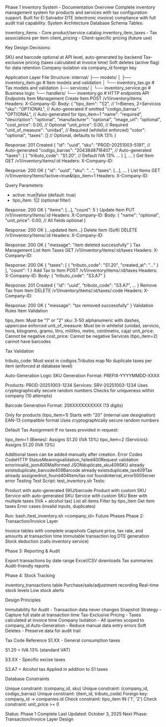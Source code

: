 Phase 1 Inventory System - Documentation
Overview
Complete inventory management system for products and services with tax configuration support. Built for El Salvador DTE (electronic invoice) compliance with full audit trail capability.
System Architecture
Database Schema
Tables:

inventory_items - Core product/service catalog
inventory_item_taxes - Tax associations per item
client_pricing - Client-specific pricing (future use)

Key Design Decisions:

SKU and barcode optional at API level, auto-generated by backend
Tax-exclusive pricing (taxes calculated at invoice time)
Soft deletes (active flag) for data retention
Company isolation via company_id foreign key

Application Layer
File Structure:
internal/
├── models/
│   ├── inventory_item.go      # Item models and validation
│   └── inventory_tax.go        # Tax models and validation
├── services/
│   └── inventory_service.go    # Business logic
└── handlers/
    └── inventory.go            # HTTP endpoints
API Endpoints
Item Management
Create Item
POST /v1/inventory/items
Headers: X-Company-ID: <uuid>
Body: {
  "tipo_item": "1|2",           // 1=Bienes, 2=Servicios
  "sku": "OPTIONAL",            // Auto-generated if omitted
  "codigo_barras": "OPTIONAL",  // Auto-generated for tipo_item=1
  "name": "required",
  "description": "optional",
  "manufacturer": "optional",
  "image_url": "optional",
  "cost_price": 0.00,           // Optional
  "unit_price": 0.00,           // Required
  "unit_of_measure": "unidad",  // Required (whitelist enforced)
  "color": "optional",
  "taxes": []                   // Optional, defaults to IVA 13%
}

Response: 201 Created
{
  "id": "uuid",
  "sku": "PROD-20251003-5191",  // Auto-generated
  "codigo_barras": "2043848716407", // Auto-generated
  "taxes": [
    {
      "tributo_code": "S1.20",  // Default IVA 13%
      ...
    }
  ],
  ...
}
Get Item
GET /v1/inventory/items/:id
Headers: X-Company-ID: <uuid>

Response: 200 OK
{
  "id": "uuid",
  "sku": "...",
  "taxes": [...],
  ...
}
List Items
GET /v1/inventory/items?active=true&tipo_item=1
Headers: X-Company-ID: <uuid>

Query Parameters:
- active: true|false (default: true)
- tipo_item: 1|2 (optional filter)

Response: 200 OK
{
  "items": [...],
  "count": 5
}
Update Item
PUT /v1/inventory/items/:id
Headers: X-Company-ID: <uuid>
Body: {
  "name": "optional",
  "unit_price": 0.00,
  // All fields optional
}

Response: 200 OK
{...updated item...}
Delete Item (Soft)
DELETE /v1/inventory/items/:id
Headers: X-Company-ID: <uuid>

Response: 200 OK
{
  "message": "item deleted successfully"
}
Tax Management
List Item Taxes
GET /v1/inventory/items/:id/taxes
Headers: X-Company-ID: <uuid>

Response: 200 OK
{
  "taxes": [
    {
      "tributo_code": "S1.20",
      "created_at": "..."
    }
  ],
  "count": 1
}
Add Tax to Item
POST /v1/inventory/items/:id/taxes
Headers: X-Company-ID: <uuid>
Body: {
  "tributo_code": "S3.A7"
}

Response: 201 Created
{
  "id": "uuid",
  "tributo_code": "S3.A7",
  ...
}
Remove Tax from Item
DELETE /v1/inventory/items/:id/taxes/:code
Headers: X-Company-ID: <uuid>

Response: 200 OK
{
  "message": "tax removed successfully"
}
Validation Rules
Item Validation

tipo_item: Must be "1" or "2"
sku: 3-50 alphanumeric with dashes, uppercase enforced
unit_of_measure: Must be in whitelist (unidad, servicio, hora, kilogramo, gramo, litro, mililitro, metro, centimetro, caja)
unit_price: Cannot be negative
cost_price: Cannot be negative
Services (tipo_item=2) cannot have barcodes

Tax Validation

tributo_code: Must exist in codigos.Tributos map
No duplicate taxes per item (enforced at database level)

Auto-Generation Logic
SKU Generation
Format: PREFIX-YYYYMMDD-XXXX

Products: PROD-20251003-1234
Services: SRV-20251003-1234
Uses cryptographically secure random numbers
Checks for uniqueness within company (10 attempts)

Barcode Generation
Format: 20XXXXXXXXXXX (13 digits)

Only for products (tipo_item=1)
Starts with "20" (internal use designation)
EAN-13 compatible format
Uses cryptographically secure random numbers

Default Tax Assignment
If no taxes provided in request:

tipo_item=1 (Bienes): Assigns S1.20 (IVA 13%)
tipo_item=2 (Servicios): Assigns S1.20 (IVA 13%)

Additional taxes can be added manually after creation.
Error Codes
CodeHTTP StatusMeaningvalidation_failed400Request validation errorinvalid_json400Malformed JSONduplicate_sku409SKU already existsduplicate_barcode409Barcode already existsduplicate_tax409Tax already assignednot_found404Item/tax not foundinternal_error500Server error
Testing
Test Script: test_inventory.sh
Tests:

Product with auto-generated SKU/barcode
Product with custom SKU
Service with auto-generated SKU
Service with custom SKU
Beer with multiple taxes (IVA + alcohol tax)
List all items
Filter by tipo_item
Get item taxes
Error cases (invalid inputs, duplicates)

Run:
bash./test_inventory.sh <company_id>
Future Phases
Phase 2: Transaction/Invoice Layer

Invoice tables with complete snapshots
Capture price, tax rate, and amounts at transaction time
Immutable transaction log
DTE generation
Stock deduction (calls inventory service)

Phase 3: Reporting & Audit

Export transactions by date range
Excel/CSV downloads
Tax summaries
Audit-friendly reports

Phase 4: Stock Tracking

inventory_transactions table
Purchase/sale/adjustment recording
Real-time stock levels
Low stock alerts

Design Principles

Immutability for Audit - Transaction data never changes
Snapshot Strategy - Capture full state at transaction time
Tax-Exclusive Pricing - Taxes calculated at invoice time
Company Isolation - All queries scoped to company_id
Auto-Generation - Reduce manual data entry errors
Soft Deletes - Preserve data for audit trail

Tax Code Reference
S1.XX - General consumption taxes

S1.20 = IVA 13% (standard VAT)

S3.XX - Specific excise taxes

S3.A7 = Alcohol tax
Applied in addition to S1 taxes

Database Constraints

Unique constraint: (company_id, sku)
Unique constraint: (company_id, codigo_barras)
Unique constraint: (item_id, tributo_code)
Foreign key: company_id → companies.id
Check constraint: tipo_item IN ('1', '2')
Check constraint: unit_price >= 0


Status: Phase 1 Complete
Last Updated: October 3, 2025
Next Phase: Transaction/Invoice Layer Design
